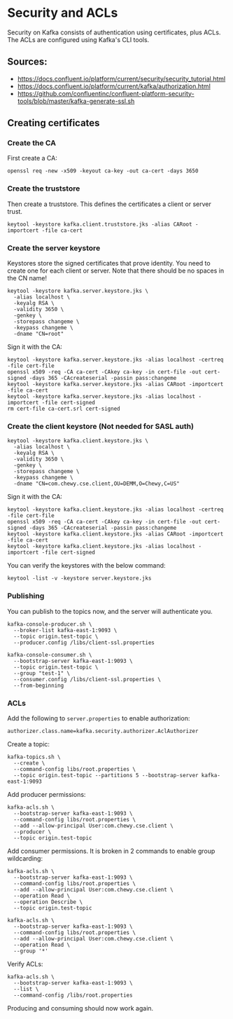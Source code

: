 # Security and ACLs

Security on Kafka consists of authentication using certificates, plus ACLs. The ACLs are configured using Kafka's CLI tools.

## Sources:

- <https://docs.confluent.io/platform/current/security/security_tutorial.html>
- <https://docs.confluent.io/platform/current/kafka/authorization.html>
- <https://github.com/confluentinc/confluent-platform-security-tools/blob/master/kafka-generate-ssl.sh>

## Creating certificates

### Create the CA

First create a CA:

```
openssl req -new -x509 -keyout ca-key -out ca-cert -days 3650
```

### Create the truststore

Then create a truststore. This defines the certificates a client or server trust.

```
keytool -keystore kafka.client.truststore.jks -alias CARoot -importcert -file ca-cert
```

### Create the server keystore

Keystores store the signed certificates that prove identity. You need to create one for each client or server. Note that there should be no spaces in the CN name!

```
keytool -keystore kafka.server.keystore.jks \
  -alias localhost \
  -keyalg RSA \
  -validity 3650 \
  -genkey \
  -storepass changeme \
  -keypass changeme \
  -dname "CN=root"
```

Sign it with the CA:

```
keytool -keystore kafka.server.keystore.jks -alias localhost -certreq -file cert-file
openssl x509 -req -CA ca-cert -CAkey ca-key -in cert-file -out cert-signed -days 365 -CAcreateserial -passin pass:changeme
keytool -keystore kafka.server.keystore.jks -alias CARoot -importcert -file ca-cert
keytool -keystore kafka.server.keystore.jks -alias localhost -importcert -file cert-signed
rm cert-file ca-cert.srl cert-signed
```

### Create the client keystore (Not needed for SASL auth)

```
keytool -keystore kafka.client.keystore.jks \
  -alias localhost \
  -keyalg RSA \
  -validity 3650 \
  -genkey \
  -storepass changeme \
  -keypass changeme \
  -dname "CN=com.chewy.cse.client,OU=DEMM,O=Chewy,C=US"
```

Sign it with the CA:

```
keytool -keystore kafka.client.keystore.jks -alias localhost -certreq -file cert-file
openssl x509 -req -CA ca-cert -CAkey ca-key -in cert-file -out cert-signed -days 365 -CAcreateserial -passin pass:changeme
keytool -keystore kafka.client.keystore.jks -alias CARoot -importcert -file ca-cert
keytool -keystore kafka.client.keystore.jks -alias localhost -importcert -file cert-signed
```

You can verify the keystores with the below command:

```
keytool -list -v -keystore server.keystore.jks
```

### Publishing

You can publish to the topics now, and the server will authenticate you.

```
kafka-console-producer.sh \
  --broker-list kafka-east-1:9093 \
  --topic origin.test-topic \
  --producer.config /libs/client-ssl.properties

kafka-console-consumer.sh \
  --bootstrap-server kafka-east-1:9093 \
  --topic origin.test-topic \
  --group "test-1" \
  --consumer.config /libs/client-ssl.properties \
  --from-beginning
```

### ACLs

Add the following to `server.properties` to enable authorization:

```
authorizer.class.name=kafka.security.authorizer.AclAuthorizer
```

Create a topic:

```
kafka-topics.sh \
  --create \
  --command-config libs/root.properties \
  --topic origin.test-topic --partitions 5 --bootstrap-server kafka-east-1:9093
```

Add producer permissions:

```
kafka-acls.sh \
  --bootstrap-server kafka-east-1:9093 \
  --command-config libs/root.properties \
  --add --allow-principal User:com.chewy.cse.client \
  --producer \
  --topic origin.test-topic
```

Add consumer permissions. It is broken in 2 commands to enable group wildcarding:

```
kafka-acls.sh \
  --bootstrap-server kafka-east-1:9093 \
  --command-config libs/root.properties \
  --add --allow-principal User:com.chewy.cse.client \
  --operation Read \
  --operation Describe \
  --topic origin.test-topic

kafka-acls.sh \
  --bootstrap-server kafka-east-1:9093 \
  --command-config libs/root.properties \
  --add --allow-principal User:com.chewy.cse.client \
  --operation Read \
  --group '*'
```

Verify ACLs:

```
kafka-acls.sh \
  --bootstrap-server kafka-east-1:9093 \
  --list \
  --command-config /libs/root.properties
```

Producing and consuming should now work again.
